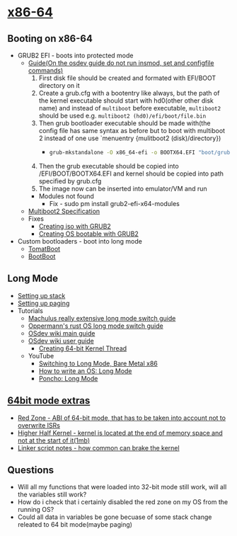 # [x86-64](https://wiki.osdev.org/X86-64)
## Booting on x86-64
* GRUB2 EFI - boots into protected mode
    * [Guide(On the osdev guide do not run insmod, set and configfile commands)](https://wiki.osdev.org/GRUB#GRUB_for_UEFI)
        1. First disk file should be created and formated with EFI/BOOT directory on it
        2. Create a grub.cfg with a bootentry like always, but the path of the kernel executable should start with hd0(other other disk name) and instead of `multiboot` before executable, `multiboot2` should be used e.g. `multiboot2 (hd0)/efi/boot/file.bin`
        3. Then grub bootloader executable should be made with(the config file has same syntax as before but to boot with multiboot 2 instead of one use `menuentry {mulitboot2 (disk)/directory})
            *   ```sh
                grub-mkstandalone -O x86_64-efi -o BOOTX64.EFI "boot/grub/grub.cfg(This is where file will be put ondisk)=build/grub.cfg(This is the location of the config file on computer"
                ```
        4. Then the grub executable should be copied into /EFI/BOOT/BOOTX64.EFI and kernel should be copied into path specified by grub.cfg
        5. The image now can be inserted into emulator/VM and run
        * Modules not found
            * Fix - sudo pm install grub2-efi-x64-modules
    * [Multiboot2 Specification](https://www.gnu.org/software/grub/manual/multiboot2/multiboot.pdf)
    * Fixes
        * [Creating iso with GRUB2](https://forum.osdev.org/viewtopic.php?f=1&t=23766)
        * [Creating OS bootable with GRUB2](https://forum.osdev.org/viewtopic.php?t=22533)
* Custom bootloaders - boot into long mode
    * [TomatBoot](https://github.com/TomatOrg/TomatBoot)
    * [BootBoot](https://gitlab.com/bztsrc/bootboot)


## Long Mode
* [Setting up stack](https://forum.osdev.org/viewtopic.php?f=1&t=21772)
* [Setting up paging](https://wiki.osdev.org/Setting_Up_Paging_With_PAE)
* Tutorials
    * [Machulus really extensive long mode switch guide](https://medium.com/@shilling.jake/machulus-8852c61a3a3e)
    * [Oppermann's rust OS long mode switch guide](https://os.phil-opp.com/entering-longmode/)
    * [OSdev wiki main guide](https://wiki.osdev.org/Setting_Up_Long_Mode)
    * [OSdev wiki user guide](https://wiki.osdev.org/Creating_a_64-bit_kernel)
        * [Creating 64-bit Kernel Thread](https://forum.osdev.org/viewtopic.php?f=8&t=16779)
    * YouTube
        * [Switching to Long Mode, Bare Metal x86](https://m.youtube.com/watch?v=FzvDGDdtzws&feature=youtu.be)
        * [How to write an OS: Long Mode](https://m.youtube.com/watch?v=X9QDxILAMmU&feature=youtu.be)
        * [Poncho: Long Mode](https://m.youtube.com/watch?reload=9&v=sk_ngabpwXQ&feature=youtu.be)


## [64bit mode extras](https://wiki.osdev.org/Category:X86-64)
* [Red Zone             - ABI of 64-bit mode, that has to be taken into account not to overwrite ISRs](https://forum.osdev.org/viewtopic.php?t=21720)
* [Higher Half Kernel   - kernel is located at the end of memory space and not at the start of it(1mb)](https://forum.osdev.org/viewtopic.php?f=1&t=21748)
* [Linker script notes  - how common can brake the kernel](https://forum.osdev.org/viewtopic.php?p=170634)


## Questions
* Will all my functions that were loaded into 32-bit mode still work, will all the variables still work?
* How do i check that i certainly disabled the red zone on my OS from the running OS?
* Could all data in variables be gone becuase of some stack change releated to 64 bit mode(maybe paging)